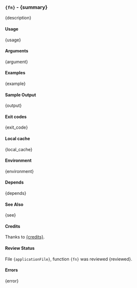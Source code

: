 ### `{fn}` - {summary}

{description}

#### Usage

{usage}

#### Arguments

{argument}

#### Examples

{example}

#### Sample Output

{output}

#### Exit codes

{exit_code}

#### Local cache

{local_cache}

#### Environment

{environment}

#### Depends

{depends}

#### See Also

{see}

#### Credits

Thanks to [{credits}]({source}).

#### Review Status

File `{applicationFile}`, function `{fn}` was reviewed {reviewed}.

#### Errors

{error}

